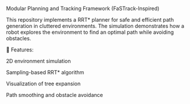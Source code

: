 Modular Planning and Tracking Framework (FaSTrack-Inspired)

This repository implements a RRT* planner for safe and efficient path generation in cluttered environments.
The simulation demonstrates how a robot explores the environment to find an optimal path while avoiding obstacles.

🧩 Features:

2D environment simulation

Sampling-based RRT* algorithm

Visualization of tree expansion

Path smoothing and obstacle avoidance